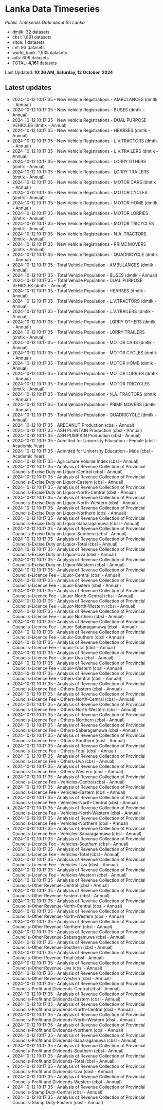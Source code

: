 # Lanka Data Timeseries
*Public Timeseries Data about Sri Lanka*

* dmtlk: 32 datasets
* cbsl: 1,891 datasets
* sltda: 1 datasets
* imf: 93 datasets
* world_bank: 1,535 datasets
* adb: 609 datasets
* TOTAL: **4,161** datasets

Last Updated: **10:36 AM, Saturday, 12 October, 2024**

## Latest updates

* 2024-10-12 10:17:35 - New Vehicle Registrations - AMBULANCES (dmtlk - Annual)
* 2024-10-12 10:17:35 - New Vehicle Registrations - BUSES (dmtlk - Annual)
* 2024-10-12 10:17:35 - New Vehicle Registrations - DUAL PURPOSE VEHICLES (dmtlk - Annual)
* 2024-10-12 10:17:35 - New Vehicle Registrations - HEARSES (dmtlk - Annual)
* 2024-10-12 10:17:35 - New Vehicle Registrations - L.V.TRACTORS (dmtlk - Annual)
* 2024-10-12 10:17:35 - New Vehicle Registrations - L.V.TRAILERS (dmtlk - Annual)
* 2024-10-12 10:17:35 - New Vehicle Registrations - LORRY OTHERS (dmtlk - Annual)
* 2024-10-12 10:17:35 - New Vehicle Registrations - LORRY TRAILERS (dmtlk - Annual)
* 2024-10-12 10:17:35 - New Vehicle Registrations - MOTOR CARS (dmtlk - Annual)
* 2024-10-12 10:17:35 - New Vehicle Registrations - MOTOR CYCLES (dmtlk - Annual)
* 2024-10-12 10:17:35 - New Vehicle Registrations - MOTOR HOME (dmtlk - Annual)
* 2024-10-12 10:17:35 - New Vehicle Registrations - MOTOR LORRIES (dmtlk - Annual)
* 2024-10-12 10:17:35 - New Vehicle Registrations - MOTOR TRICYCLES (dmtlk - Annual)
* 2024-10-12 10:17:35 - New Vehicle Registrations - N.A. TRACTORS (dmtlk - Annual)
* 2024-10-12 10:17:35 - New Vehicle Registrations - PRIME MOVERS (dmtlk - Annual)
* 2024-10-12 10:17:35 - New Vehicle Registrations - QUADRICYCLE (dmtlk - Annual)
* 2024-10-12 10:17:35 - Total Vehicle Population - AMBULANCES (dmtlk - Annual)
* 2024-10-12 10:17:35 - Total Vehicle Population - BUSES (dmtlk - Annual)
* 2024-10-12 10:17:35 - Total Vehicle Population - DUAL PURPOSE VEHICLES (dmtlk - Annual)
* 2024-10-12 10:17:35 - Total Vehicle Population - HEARSES (dmtlk - Annual)
* 2024-10-12 10:17:35 - Total Vehicle Population - L.V.TRACTORS (dmtlk - Annual)
* 2024-10-12 10:17:35 - Total Vehicle Population - L.V.TRAILERS (dmtlk - Annual)
* 2024-10-12 10:17:35 - Total Vehicle Population - LORRY OTHERS (dmtlk - Annual)
* 2024-10-12 10:17:35 - Total Vehicle Population - LORRY TRAILERS (dmtlk - Annual)
* 2024-10-12 10:17:35 - Total Vehicle Population - MOTOR CARS (dmtlk - Annual)
* 2024-10-12 10:17:35 - Total Vehicle Population - MOTOR CYCLES (dmtlk - Annual)
* 2024-10-12 10:17:35 - Total Vehicle Population - MOTOR HOME (dmtlk - Annual)
* 2024-10-12 10:17:35 - Total Vehicle Population - MOTOR LORRIES (dmtlk - Annual)
* 2024-10-12 10:17:35 - Total Vehicle Population - MOTOR TRICYCLES (dmtlk - Annual)
* 2024-10-12 10:17:35 - Total Vehicle Population - N.A. TRACTORS (dmtlk - Annual)
* 2024-10-12 10:17:35 - Total Vehicle Population - PRIME MOVERS (dmtlk - Annual)
* 2024-10-12 10:17:35 - Total Vehicle Population - QUADRICYCLE (dmtlk - Annual)
* 2024-10-12 10:17:35 - ARECANUT Production (cbsl - Annual)
* 2024-10-12 10:17:35 - ASH PLANTAIN Production (cbsl - Annual)
* 2024-10-12 10:17:35 - ASH PUMPKIN Production (cbsl - Annual)
* 2024-10-12 10:17:35 - Admitted for University Education - Female (cbsl - Academic Year)
* 2024-10-12 10:17:35 - Admitted for University Education - Male (cbsl - Academic Year)
* 2024-10-12 10:17:35 - Agriculture Volume Index (cbsl - Annual)
* 2024-10-12 10:17:35 - Analysis of Revenue Collection of Provincial Councils-Excise Duty on Liquor-Central (cbsl - Annual)
* 2024-10-12 10:17:35 - Analysis of Revenue Collection of Provincial Councils-Excise Duty on Liquor-Eastern (cbsl - Annual)
* 2024-10-12 10:17:35 - Analysis of Revenue Collection of Provincial Councils-Excise Duty on Liquor-North-Central (cbsl - Annual)
* 2024-10-12 10:17:35 - Analysis of Revenue Collection of Provincial Councils-Excise Duty on Liquor-North-Western (cbsl - Annual)
* 2024-10-12 10:17:35 - Analysis of Revenue Collection of Provincial Councils-Excise Duty on Liquor-Northern (cbsl - Annual)
* 2024-10-12 10:17:35 - Analysis of Revenue Collection of Provincial Councils-Excise Duty on Liquor-Sabaragamuwa (cbsl - Annual)
* 2024-10-12 10:17:35 - Analysis of Revenue Collection of Provincial Councils-Excise Duty on Liquor-Southern (cbsl - Annual)
* 2024-10-12 10:17:35 - Analysis of Revenue Collection of Provincial Councils-Excise Duty on Liquor-Total (cbsl - Annual)
* 2024-10-12 10:17:35 - Analysis of Revenue Collection of Provincial Councils-Excise Duty on Liquor-Uva (cbsl - Annual)
* 2024-10-12 10:17:35 - Analysis of Revenue Collection of Provincial Councils-Excise Duty on Liquor-Western (cbsl - Annual)
* 2024-10-12 10:17:35 - Analysis of Revenue Collection of Provincial Councils-Licence Fee - Liquor-Central (cbsl - Annual)
* 2024-10-12 10:17:35 - Analysis of Revenue Collection of Provincial Councils-Licence Fee - Liquor-Eastern (cbsl - Annual)
* 2024-10-12 10:17:35 - Analysis of Revenue Collection of Provincial Councils-Licence Fee - Liquor-North-Central (cbsl - Annual)
* 2024-10-12 10:17:35 - Analysis of Revenue Collection of Provincial Councils-Licence Fee - Liquor-North-Western (cbsl - Annual)
* 2024-10-12 10:17:35 - Analysis of Revenue Collection of Provincial Councils-Licence Fee - Liquor-Northern (cbsl - Annual)
* 2024-10-12 10:17:35 - Analysis of Revenue Collection of Provincial Councils-Licence Fee - Liquor-Sabaragamuwa (cbsl - Annual)
* 2024-10-12 10:17:35 - Analysis of Revenue Collection of Provincial Councils-Licence Fee - Liquor-Southern (cbsl - Annual)
* 2024-10-12 10:17:35 - Analysis of Revenue Collection of Provincial Councils-Licence Fee - Liquor-Total (cbsl - Annual)
* 2024-10-12 10:17:35 - Analysis of Revenue Collection of Provincial Councils-Licence Fee - Liquor-Uva (cbsl - Annual)
* 2024-10-12 10:17:35 - Analysis of Revenue Collection of Provincial Councils-Licence Fee - Liquor-Western (cbsl - Annual)
* 2024-10-12 10:17:35 - Analysis of Revenue Collection of Provincial Councils-Licence Fee - Others-Central (cbsl - Annual)
* 2024-10-12 10:17:35 - Analysis of Revenue Collection of Provincial Councils-Licence Fee - Others-Eastern (cbsl - Annual)
* 2024-10-12 10:17:35 - Analysis of Revenue Collection of Provincial Councils-Licence Fee - Others-North-Central (cbsl - Annual)
* 2024-10-12 10:17:35 - Analysis of Revenue Collection of Provincial Councils-Licence Fee - Others-North-Western (cbsl - Annual)
* 2024-10-12 10:17:35 - Analysis of Revenue Collection of Provincial Councils-Licence Fee - Others-Northern (cbsl - Annual)
* 2024-10-12 10:17:35 - Analysis of Revenue Collection of Provincial Councils-Licence Fee - Others-Sabaragamuwa (cbsl - Annual)
* 2024-10-12 10:17:35 - Analysis of Revenue Collection of Provincial Councils-Licence Fee - Others-Southern (cbsl - Annual)
* 2024-10-12 10:17:35 - Analysis of Revenue Collection of Provincial Councils-Licence Fee - Others-Total (cbsl - Annual)
* 2024-10-12 10:17:35 - Analysis of Revenue Collection of Provincial Councils-Licence Fee - Others-Uva (cbsl - Annual)
* 2024-10-12 10:17:35 - Analysis of Revenue Collection of Provincial Councils-Licence Fee - Others-Western (cbsl - Annual)
* 2024-10-12 10:17:35 - Analysis of Revenue Collection of Provincial Councils-Licence Fee - Vehicles-Central (cbsl - Annual)
* 2024-10-12 10:17:35 - Analysis of Revenue Collection of Provincial Councils-Licence Fee - Vehicles-Eastern (cbsl - Annual)
* 2024-10-12 10:17:35 - Analysis of Revenue Collection of Provincial Councils-Licence Fee - Vehicles-North-Central (cbsl - Annual)
* 2024-10-12 10:17:35 - Analysis of Revenue Collection of Provincial Councils-Licence Fee - Vehicles-North-Western (cbsl - Annual)
* 2024-10-12 10:17:35 - Analysis of Revenue Collection of Provincial Councils-Licence Fee - Vehicles-Northern (cbsl - Annual)
* 2024-10-12 10:17:35 - Analysis of Revenue Collection of Provincial Councils-Licence Fee - Vehicles-Sabaragamuwa (cbsl - Annual)
* 2024-10-12 10:17:35 - Analysis of Revenue Collection of Provincial Councils-Licence Fee - Vehicles-Southern (cbsl - Annual)
* 2024-10-12 10:17:35 - Analysis of Revenue Collection of Provincial Councils-Licence Fee - Vehicles-Total (cbsl - Annual)
* 2024-10-12 10:17:35 - Analysis of Revenue Collection of Provincial Councils-Licence Fee - Vehicles-Uva (cbsl - Annual)
* 2024-10-12 10:17:35 - Analysis of Revenue Collection of Provincial Councils-Licence Fee - Vehicles-Western (cbsl - Annual)
* 2024-10-12 10:17:35 - Analysis of Revenue Collection of Provincial Councils-Other Revenue-Central (cbsl - Annual)
* 2024-10-12 10:17:35 - Analysis of Revenue Collection of Provincial Councils-Other Revenue-Eastern (cbsl - Annual)
* 2024-10-12 10:17:35 - Analysis of Revenue Collection of Provincial Councils-Other Revenue-North-Central (cbsl - Annual)
* 2024-10-12 10:17:35 - Analysis of Revenue Collection of Provincial Councils-Other Revenue-North-Western (cbsl - Annual)
* 2024-10-12 10:17:35 - Analysis of Revenue Collection of Provincial Councils-Other Revenue-Northern (cbsl - Annual)
* 2024-10-12 10:17:35 - Analysis of Revenue Collection of Provincial Councils-Other Revenue-Sabaragamuwa (cbsl - Annual)
* 2024-10-12 10:17:35 - Analysis of Revenue Collection of Provincial Councils-Other Revenue-Southern (cbsl - Annual)
* 2024-10-12 10:17:35 - Analysis of Revenue Collection of Provincial Councils-Other Revenue-Total (cbsl - Annual)
* 2024-10-12 10:17:35 - Analysis of Revenue Collection of Provincial Councils-Other Revenue-Uva (cbsl - Annual)
* 2024-10-12 10:17:35 - Analysis of Revenue Collection of Provincial Councils-Other Revenue-Western (cbsl - Annual)
* 2024-10-12 10:17:35 - Analysis of Revenue Collection of Provincial Councils-Profit and Dividends-Central (cbsl - Annual)
* 2024-10-12 10:17:35 - Analysis of Revenue Collection of Provincial Councils-Profit and Dividends-Eastern (cbsl - Annual)
* 2024-10-12 10:17:35 - Analysis of Revenue Collection of Provincial Councils-Profit and Dividends-North-Central (cbsl - Annual)
* 2024-10-12 10:17:35 - Analysis of Revenue Collection of Provincial Councils-Profit and Dividends-North-Western (cbsl - Annual)
* 2024-10-12 10:17:35 - Analysis of Revenue Collection of Provincial Councils-Profit and Dividends-Northern (cbsl - Annual)
* 2024-10-12 10:17:35 - Analysis of Revenue Collection of Provincial Councils-Profit and Dividends-Sabaragamuwa (cbsl - Annual)
* 2024-10-12 10:17:35 - Analysis of Revenue Collection of Provincial Councils-Profit and Dividends-Southern (cbsl - Annual)
* 2024-10-12 10:17:35 - Analysis of Revenue Collection of Provincial Councils-Profit and Dividends-Total (cbsl - Annual)
* 2024-10-12 10:17:35 - Analysis of Revenue Collection of Provincial Councils-Profit and Dividends-Uva (cbsl - Annual)
* 2024-10-12 10:17:35 - Analysis of Revenue Collection of Provincial Councils-Profit and Dividends-Western (cbsl - Annual)
* 2024-10-12 10:17:35 - Analysis of Revenue Collection of Provincial Councils-Stamp Duty-Central (cbsl - Annual)
* 2024-10-12 10:17:35 - Analysis of Revenue Collection of Provincial Councils-Stamp Duty-Eastern (cbsl - Annual)